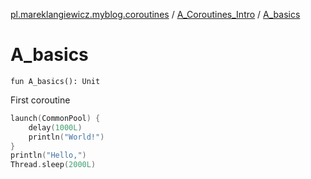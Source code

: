 [pl.mareklangiewicz.myblog.coroutines](../index.md) / [A_Coroutines_Intro](index.md) / [A_basics](.)

# A_basics

`fun A_basics(): Unit`

First coroutine

``` kotlin
launch(CommonPool) {
    delay(1000L)
    println("World!")
}
println("Hello,")
Thread.sleep(2000L)
```

